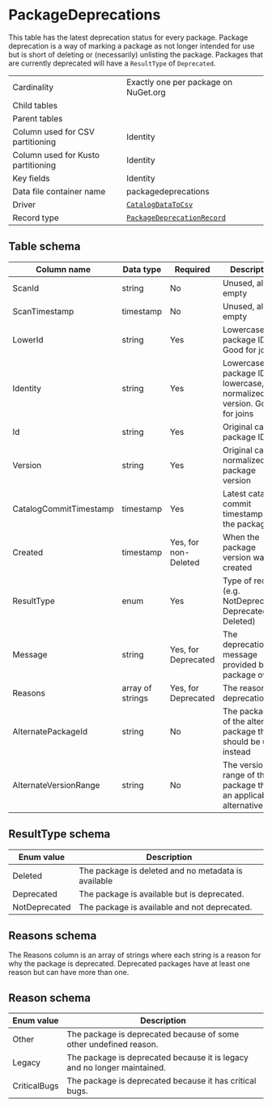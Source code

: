 # PackageDeprecations

This table has the latest deprecation status for every package. Package deprecation is a way of marking a package as not longer intended for use but is short of deleting or (necessarily) unlisting the package. Packages that are currently deprecated will have a `ResultType` of `Deprecated`.

|                                    |                                                                                                           |
| ---------------------------------- | --------------------------------------------------------------------------------------------------------- |
| Cardinality                        | Exactly one per package on NuGet.org                                                                      |
| Child tables                       |                                                                                                           |
| Parent tables                      |                                                                                                           |
| Column used for CSV partitioning   | Identity                                                                                                  |
| Column used for Kusto partitioning | Identity                                                                                                  |
| Key fields                         | Identity                                                                                                  |
| Data file container name           | packagedeprecations                                                                                       |
| Driver                             | [`CatalogDataToCsv`](../drivers/CatalogDataToCsv.md)                                                      |
| Record type                        | [`PackageDeprecationRecord`](../../src/Worker.Logic/Drivers/CatalogDataToCsv/PackageDeprecationRecord.cs) |

## Table schema

| Column name            | Data type        | Required             | Description                                                            |
| ---------------------- | ---------------- | -------------------- | ---------------------------------------------------------------------- |
| ScanId                 | string           | No                   | Unused, always empty                                                   |
| ScanTimestamp          | timestamp        | No                   | Unused, always empty                                                   |
| LowerId                | string           | Yes                  | Lowercase package ID. Good for joins                                   |
| Identity               | string           | Yes                  | Lowercase package ID and lowercase, normalized version. Good for joins |
| Id                     | string           | Yes                  | Original case package ID                                               |
| Version                | string           | Yes                  | Original case, normalized package version                              |
| CatalogCommitTimestamp | timestamp        | Yes                  | Latest catalog commit timestamp for the package                        |
| Created                | timestamp        | Yes, for non-Deleted | When the package version was created                                   |
| ResultType             | enum             | Yes                  | Type of record (e.g. NotDeprecated, Deprecated, Deleted)               |
| Message                | string           | Yes, for Deprecated  | The deprecation message provided by the package owner                  |
| Reasons                | array of strings | Yes, for Deprecated  | The reasons for deprecation.                                           |
| AlternatePackageId     | string           | No                   | The package ID of the alternate package that should be used instead    |
| AlternateVersionRange  | string           | No                   | The version range of the package that is an applicable alternative     |

## ResultType schema

| Enum value    | Description                                         |
| ------------- | --------------------------------------------------- |
| Deleted       | The package is deleted and no metadata is available |
| Deprecated    | The package is available but is deprecated.         |
| NotDeprecated | The package is available and not deprecated.        |

## Reasons schema

The Reasons column is an array of strings where each string is a reason for why the package is deprecated. Deprecated packages have at least one reason but can have more than one.

## Reason schema

| Enum value   | Description                                                              |
| ------------ | ------------------------------------------------------------------------ |
| Other        | The package is deprecated because of some other undefined reason.        |
| Legacy       | The package is deprecated because it is legacy and no longer maintained. |
| CriticalBugs | The package is deprecated because it has critical bugs.                  |
